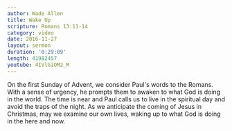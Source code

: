 ```yaml
---
author: Wade Allen
title: Wake Up
scripture: Romans 13:11-14
category: video
date: 2016-11-27
layout: sermon
duration: '0:29:09' 
length: 41982457
youtube: 4IVlGiOM2_M
---
```


On the first Sunday of Advent, we consider Paul's words to the Romans. With a sense of urgency, he prompts them to awaken to what God is doing in the world. The time is near and Paul calls us to live in the spiritual day and avoid the traps of the night. As we anticipate the coming of Jesus in Christmas, may we examine our own lives, waking up to what God is doing in the here and now.
